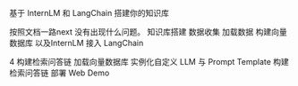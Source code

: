 基于 InternLM 和 LangChain 搭建你的知识库


按照文档一路next 没有出现什么问题。
知识库搭建 数据收集 加载数据 构建向量数据库 以及InternLM 接入 LangChain

4 构建检索问答链  加载向量数据库 实例化自定义 LLM 与 Prompt Template 构建检索问答链  部署 Web Demo
